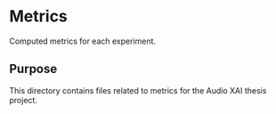 # Metrics

Computed metrics for each experiment.

## Purpose

This directory contains files related to metrics for the Audio XAI thesis project.

